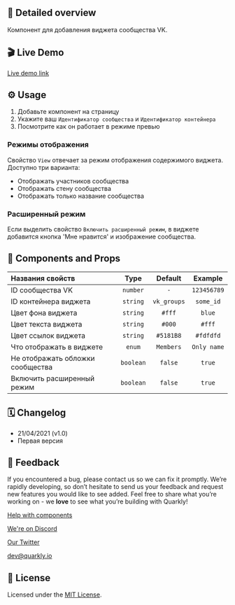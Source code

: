 ## 📖 Detailed overview

Компонент для добавления виджета сообщества VK.

## 🎬 Live Demo

[Live demo link](https://quarkly-catalog.netlify.app/vkpages/)

## ⚙️ Usage

 1. Добавьте компонент на страницу
 2. Укажите ваш `Идентификатор сообщества` и `Идентификатор контейнера`
 3. Посмотрите как он работает в режиме превью

### Режимы отображения

Свойство `View` отвечает за режим отображения содержимого виджета. Доступно три варианта:
 - Отображать участников сообщества
 - Отображать стену сообщества
 - Отображать только название сообщества

### Расширенный режим

Если выделить свойство `Включить расширенный режим`, в виджете добавится кнопка 'Мне нравится' и изображение сообщества.

## 🧩 Components and Props

| Названия свойств                 |   Type    |   Default   |   Example   |
| :------------------------------- | :-------: | :---------: | :---------: |
| ID сообщества VK                 | `number`  |     `-`     | `123456789` |
| ID контейнера виджета            | `string`  | `vk_groups` |  `some_id`  |
| Цвет фона виджета                | `string`  |   `#fff`    |   `blue`    |
| Цвет текста виджета              | `string`  |   `#000`    |   `#fff`    |
| Цвет ссылок виджета              | `string`  |  `#5181B8`  |  `#fdfdfd`  |
| Что отображать в виджете         |  `enum`   |  `Members`  | `Only name` |
| Не отображать обложки сообщества | `boolean` |   `false`   |   `true`    |
| Включить расширенный режим       | `boolean` |   `false`   |   `true`    |

## 🗓 Changelog

 - 21/04/2021 (v1.0)
 - Первая версия

## 📮 Feedback

If you encountered a bug, please contact us so we can fix it promptly. We’re rapidly developing, so don’t hesitate to send us your feedback and request new features you would like to see added. Feel free to share what you’re working on - we **love** to see what you’re building with Quarkly!

[Help with components](https://community.quarkly.io/c/requests/11)

[We're on Discord](https://discord.gg/f9KhSMGX)

[Our Twitter](https://twitter.com/quarklyapp)

[dev@quarkly.io](mailto:dev@quarkly.io)

## 📝 License

Licensed under the [MIT License](./LICENSE).
